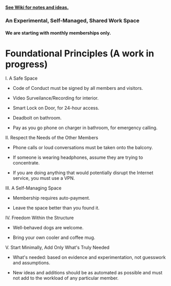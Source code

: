 **[See Wiki for notes and ideas.](https://github.com/EvolveCoworking/Notes/wiki)**

### An Experimental, Self-Managed, Shared Work Space

#### We are starting with monthly memberships only.

# Foundational Principles (A work in progress)

I. A Safe Space

- Code of Conduct must be signed by all members and visitors.

- Video Surveilance/Recording for interior.

- Smart Lock on Door, for 24-hour access.

- Deadbolt on bathroom.

- Pay as you go phone on charger in bathroom, for emergency calling.

II. Respect the Needs of the Other Members

- Phone calls or loud conversations must be taken onto the balcony.

- If someone is wearing headphones, assume they are trying to concentrate.

- If you are doing anything that would potentially disrupt the
  Internet service, you must use a VPN.

III. A Self-Managing Space

- Membership requires auto-payment.

- Leave the space better than you found it.

IV. Freedom Within the Structure

- Well-behaved dogs are welcome.

- Bring your own cooler and coffee mug.

V. Start Minimally, Add Only What's Truly Needed

- What's needed: based on evidence and experimentation, not guesswork and assumptions.

- New ideas and additions should be as automated as possible and must not add to the workload of any particular member.

